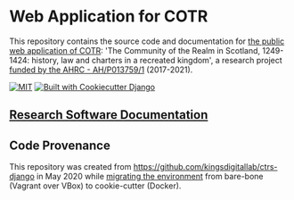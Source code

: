 # Web Application for COTR

This repository contains the source code and documentation for [the public web application of COTR](https://cotr.ac.uk): 
'The Community of the Realm in Scotland, 1249-1424: history, law and charters in a recreated kingdom',
a research project [funded by the AHRC - AH/P013759/1](https://gtr.ukri.org/projects?ref=AH%2FP013759%2F1) (2017-2021).

[![MIT](https://img.shields.io/badge/License-MIT-yellow.svg)](https://opensource.org/licenses/MIT)
[![Built with Cookiecutter Django](https://img.shields.io/badge/built%20with-Cookiecutter%20Django-ff69b4.svg)](https://github.com/kingsdigitallab/cookiecutter-django/)

## [Research Software Documentation](https://kingsdigitallab.github.io/cotr/)

## Code Provenance

This repository was created from
<https://github.com/kingsdigitallab/ctrs-django> in May 2020 while
[migrating the environment](./docs/vagrant.md) from bare-bone (Vagrant over VBox) to
cookie-cutter (Docker).
